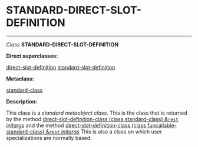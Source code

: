 STANDARD-DIRECT-SLOT-DEFINITION
===============================

------------------------------------------------------------------------

*Class* **STANDARD-DIRECT-SLOT-DEFINITION**

**Direct superclasses:**

[]()[direct-slot-definition](class-direct-slot-definition.md) [standard-slot-definition](class-standard-slot-definition.md)

**Metaclass:**

[standard-class](class-standard-class.md)

**Description:**

This class is a *standard metaobject class*. This is the class that is returned by the method [direct-slot-definition-class (class standard-class) &`rest` *initargs*](direct-slot-definition-class-standard-class.md) and the method [direct-slot-definition-class (class funcallable-standard-class) &`rest` *initargs*](direct-slot-definition-class-funcallable-standard-class.md) This is also a class on which user specializations are normally based.
